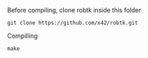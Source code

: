 Before compiling, clone robtk inside this folder<br/>

```
git clone https://github.com/x42/robtk.git
```

Compilling<g/>
```
make
```